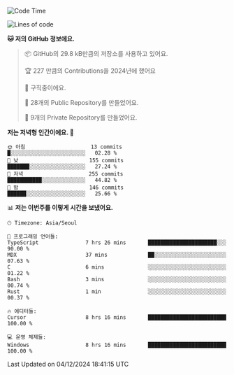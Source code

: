   <!--START_SECTION:waka-->
![Code Time](http://img.shields.io/badge/Code%20Time-950%20hrs%2028%20mins-blue)

![Lines of code](https://img.shields.io/badge/%EC%A0%80%EB%8A%94%20%EC%97%AC%ED%83%9C%EA%B9%8C%EC%A7%80%20-760.9%20thousand%20%EC%A4%84%EC%9D%98%20%EC%BD%94%EB%93%9C%EB%A5%BC%20%EC%9E%91%EC%84%B1%ED%96%88%EC%96%B4%EC%9A%94.-blue)

**🐱 저의 GitHub 정보에요.** 

> 📦 GitHub의 29.8 kB만큼의 저장소를 사용하고 있어요. 
 > 
> 🏆 227 만큼의 Contributions을 2024년에 했어요
 > 
> 💼 구직중이에요.
 > 
> 📜 28개의 Public Repository를 만들었어요. 
 > 
> 🔑 9개의 Private Repository를 만들었어요. 
 > 
**저는 저녁형 인간이에요. 🦉** 

```text
🌞 아침                     13 commits          █░░░░░░░░░░░░░░░░░░░░░░░░   02.28 % 
🌆 낮　                     155 commits         ███████░░░░░░░░░░░░░░░░░░   27.24 % 
🌃 저녁                     255 commits         ███████████░░░░░░░░░░░░░░   44.82 % 
🌙 밤　                     146 commits         ██████░░░░░░░░░░░░░░░░░░░   25.66 % 
```


📊 **저는 이번주를 이렇게 시간을 보냈어요.** 

```text
🕑︎ Timezone: Asia/Seoul

💬 프로그래밍 언어들: 
TypeScript               7 hrs 26 mins       ██████████████████████░░░   90.00 % 
MDX                      37 mins             ██░░░░░░░░░░░░░░░░░░░░░░░   07.63 % 
C                        6 mins              ░░░░░░░░░░░░░░░░░░░░░░░░░   01.22 % 
Bash                     3 mins              ░░░░░░░░░░░░░░░░░░░░░░░░░   00.74 % 
Rust                     1 min               ░░░░░░░░░░░░░░░░░░░░░░░░░   00.37 % 

🔥 에디터들: 
Cursor                   8 hrs 16 mins       █████████████████████████   100.00 % 

💻 운영 체제들: 
Windows                  8 hrs 16 mins       █████████████████████████   100.00 % 
```


 Last Updated on 04/12/2024 18:41:15 UTC
<!--END_SECTION:waka-->
